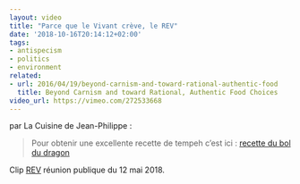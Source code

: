 ```yaml
---
layout: video
title: "Parce que le Vivant crève, le REV"
date: '2018-10-16T20:14:12+02:00'
tags:
- antispecism
- politics
- environment
related:
- url: 2016/04/19/beyond-carnism-and-toward-rational-authentic-food
  title: Beyond Carnism and toward Rational, Authentic Food Choices
video_url: https://vimeo.com/272533668
---
```

par La Cuisine de Jean-Philippe :
> Pour obtenir une excellente recette de tempeh c’est ici : [recette du bol du dragon](https://www.lacuisinedejeanphilippe.com/recipe/bol-du-dragon-2/)

Clip [REV](https://rev-parti.fr) réunion publique du 12 mai 2018.
